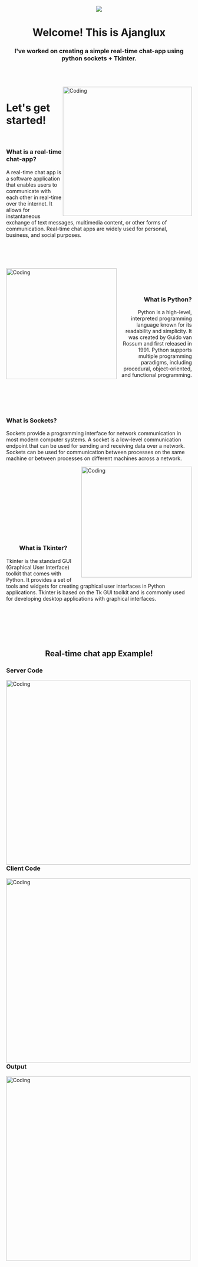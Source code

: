<p align="center">
  <img src="https://www.becauselearning.com/wp-content/uploads/2017/11/hello-world.gif">
</p>


<h1 align="center">Welcome! This is Ajanglux</h1>
<h3 align="center"> I've worked on creating a simple real-time chat-app using python sockets + Tkinter.</h3> <br>

<br>
<br><img align="right" alt="Coding" width="350" src="https://i.pinimg.com/originals/26/bb/4f/26bb4f08d445790b80e7a1d90dfb65ab.gif">

<h1 align="left">Let's get started!</h1>
<br>
<h3 align="left">What is a real-time chat-app? </h3>
<p align="left">A real-time chat app is a software application that enables users to communicate with each other in real-time over the internet. It allows for instantaneous exchange of text messages, multimedia content, or other forms of communication. Real-time chat apps are widely used for personal, business, and social purposes.</p>
<br>
<br>
<br>
<br><img align="left" alt="Coding" width="300" src="https://i.pinimg.com/originals/ca/00/60/ca0060f3414e6e20b75983acddafad53.gif">
<br>
<br>
<br>

<h3 align="right">What is Python? </h3>
<p align="right">Python is a high-level, interpreted programming language known for its readability and simplicity. It was created by Guido van Rossum and first released in 1991. Python supports multiple programming paradigms, including procedural, object-oriented, and functional programming.</p>
<br>
<br>
<br>
<br>

<h3 align="left">What is Sockets? </h3>
<p align="left">Sockets provide a programming interface for network communication in most modern computer systems. A socket is a low-level communication endpoint that can be used for sending and receiving data over a network. Sockets can be used for communication between processes on the same machine or between processes on different machines across a network.</p>
<img align="right" alt="Coding" width="300" src="https://encrypted-tbn0.gstatic.com/images?q=tbn:ANd9GcSG75cJGQe-M-jx22FlXgrzg4f7sv7unn3-x61YOEhp029erq958t3KEYvWtEFHSoE5Njo&usqp=CAU">
<br>
<br>
<br>
<br>
<br>
<br>
<br>
<br>
<br>
<br>
<br>

<h3 align="center">What is Tkinter? </h3>
<p align="left">Tkinter is the standard GUI (Graphical User Interface) toolkit that comes with Python. It provides a set of tools and widgets for creating graphical user interfaces in Python applications. Tkinter is based on the Tk GUI toolkit and is commonly used for developing desktop applications with graphical interfaces.</p>
<br>
<br>
<br>
<br>
<br>

<h2 align="center">Real-time chat app Example!</h2>
<p align="left"></p>

<h3 align="left">Server Code</h3>
<p align="right"></p>
<img align="left" alt="Coding" width="500" src="https://github.com/ajanglux/ajanglux/assets/151171757/51fbc957-1582-431f-a9a8-6c911153da5f">
<br>
<br>
<br>
<br>
<br>
<br>
<br>
<br>
<br>
<br>
<br>
<br>
<br>
<br>
<br>
<br>
<br>

<h3 align="left">Client Code</h3>
<p align="right"></p>
<img align="left" alt="Coding" width="500" src="https://github.com/ajanglux/ajanglux/assets/151171757/4bbf7223-47e7-4c3e-a862-302e1bf303ec">
<br>
<br>
<br>
<br>
<br>
<br>
<br>
<br>
<br>
<br>
<br>
<br>
<br>
<br>
<br>
<br>
<br>
<br>
<br>
<br>
<br>

<h3 align="left">Output</h3>
<p align="right"></p>
<img align="left" alt="Coding" width="500" src="https://github.com/ajanglux/ajanglux/assets/151171757/f8f0d79e-8344-4898-a8ba-9a07082dbafd">
<br>
<br>
<br>
<br>
<br>
<br>
<br>
<br>
<br>
<br>
<br>
<br>
<br>
<br>
<br>
